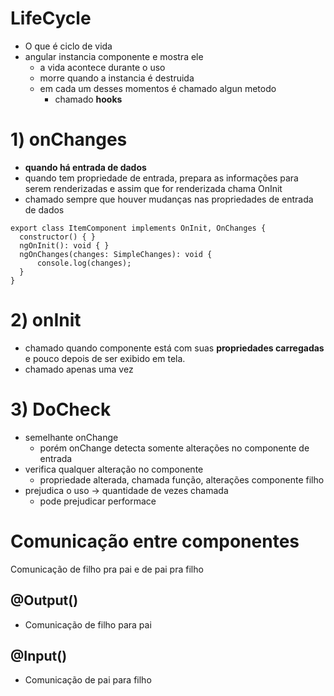 # LifeCycle
- O que é ciclo de vida
- angular instancia componente e mostra ele
  - a vida acontece durante o uso
  - morre quando a instancia é destruida
  - em cada um desses momentos é chamado algun metodo
    - chamado **hooks**

# 1) onChanges
- **quando há entrada de dados**
- quando tem propriedade de entrada, prepara as informações para serem renderizadas e assim que for renderizada chama OnInit
- chamado sempre que houver mudanças nas propriedades de entrada de dados
```tsx
export class ItemComponent implements OnInit, OnChanges {
  constructor() { }
  ngOnInit(): void { }
  ngOnChanges(changes: SimpleChanges): void {
      console.log(changes);
  }
}
```

# 2) onInit
- chamado quando componente está com suas **propriedades carregadas** e pouco depois de ser exibido em tela.
- chamado apenas uma vez

# 3) DoCheck
- semelhante onChange
  - porém onChange detecta somente alterações no componente de entrada
- verifica qualquer alteração no componente
  - propriedade alterada, chamada função, alterações componente filho
- prejudica o uso -> quantidade de vezes chamada
  - pode prejudicar performace


# Comunicação entre componentes
Comunicação de filho pra pai e de pai pra filho

## @Output()
- Comunicação de filho para pai

## @Input()
- Comunicação de pai para filho
